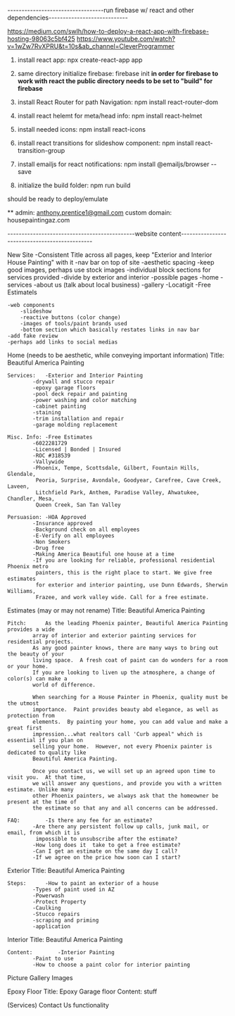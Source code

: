 ----------------------------------run firebase w/ react and other dependencies----------------------------

https://medium.com/swlh/how-to-deploy-a-react-app-with-firebase-hosting-98063c5bf425
https://www.youtube.com/watch?v=1wZw7RvXPRU&t=10s&ab_channel=CleverProgrammer
   
1) install react app:
    npx create-react-app app

2) same directory initialize firebase: 
    firebase init
        **in order for firebase to work with react the public directory needs to be
        set to "build" for firebase**

3) install React Router for path Navigation:
    npm install react-router-dom

4) install react helemt for meta/head info:
    npm install react-helmet

5) install needed icons:
    npm install react-icons

6) install react transitions for slideshow component:
    npm install react-transition-group

7) install emailjs for react notifications:
    npm install @emailjs/browser --save

8) initialize the build folder:
    npm run build

should be ready to deploy/emulate

**
admin: anthony.prentice1@gmail.com
custom domain: housepaintingaz.com

---------------------------------------------website content----------------------------------------------

New Site
	-Consistent Title across all pages, keep "Exterior and Interior House Painting" with it
	-nav bar on top of site
	-aesthetic spacing
	-keep good images, perhaps use stock images
	-individual block sections for services provided
		-divide by exterior and interior
	-possible pages
		-home
		-services
		-about us (talk about local business)
		-gallery
		-Locatigit 		-Free Estimatels

	-web components
		-slideshow
		-reactive buttons (color change)
		-images of tools/paint brands used
		-bottom section which basically restates links in nav bar
	-add fake review
	-perhaps add links to social medias
	

Home (needs to be aesthetic, while conveying important information)
	Title: 	    Beautiful America Painting

	Services:   -Exterior and Interior Painting
		    -drywall and stucco repair
		    -epoxy garage floors
		    -pool deck repair and painting
		    -power washing and color matching
		    -cabinet painting
		    -staining
		    -trim installation and repair
		    -garage molding replacement

	Misc. Info: -Free Estimates
		    -6022281729
		    -Licensed | Bonded | Insured
		    -ROC #318539
		    -Vallywide
			-Phoenix, Tempe, Scottsdale, Gilbert, Fountain Hills, Glendale,
			 Peoria, Surprise, Avondale, Goodyear, Carefree, Cave Creek, Laveen, 
			 Litchfield Park, Anthem, Paradise Valley, Ahwatukee, Chandler, Mesa,
			 Queen Creek, San Tan Valley

	Persuasion: -HOA Approved
		    -Insurance approved
		    -Background check on all employees
		    -E-Verify on all employees
		    -Non Smokers
		    -Drug free
		    -Making America Beautiful one house at a time
		    -If you are looking for reliable, professional residential Phoenix metro 
		     painters, this is the right place to start. We give free estimates 
		     for exterior and interior painting, use Dunn Edwards, Sherwin Williams, 
		     Frazee, and work valley wide. Call for a free estimate.

Estimates (may or may not rename)
	Title: 	    Beautiful America Painting

	Pitch:	    As the leading Phoenix painter, Beautiful America Painting provides a wide 
		    array of interior and exterior painting services for residential projects.  
		    As any good painter knows, there are many ways to bring out the beauty of your 
		    living space.  A fresh coat of paint can do wonders for a room or your home. 
		    If you are looking to liven up the atmosphere, a change of color(s) can make a 
		    world of difference.

		    When searching for a House Painter in Phoenix, quality must be the utmost 
		    importance.  Paint provides beauty abd elegance, as well as protection from 
		    elements.  By painting your home, you can add value and make a great first 
	  	    impression...what realtors call 'Curb appeal" which is essential if you plan on 
		    selling your home.  However, not every Phoenix painter is dedicated to quality like 
		    Beautiful America Painting.

		    Once you contact us, we will set up an agreed upon time to visit you.  At that time,
		    we will answer any questions, and provide you with a written estimate. Unlike many 
	   	    other Phoenix painters, we always ask that the homeowner be present at the time of 
		    the estimate so that any and all concerns can be addressed. 

	FAQ:	    -Is there any fee for an estimate?
		    -Are there any persistent follow up calls, junk mail, or email, from which it is 
		     impossible to unsubscribe after the estimate?
		    -How long does it  take to get a free estimate?
		    -Can I get an estimate on the same day I call?
		    -If we agree on the price how soon can I start?
			
Exterior
	Title: 	    Beautiful America Painting
	
	Steps:	    -How to paint an exterior of a house
		    -Types of paint used in AZ
		    -Powerwash
		    -Protect Property
		    -Caulking
		    -Stucco repairs
		    -scraping and priming
		    -application

Interior
	Title: 	    Beautiful America Painting
	
	Content:	    -Interior Painting
		    -Paint to use
		    -How to choose a paint color for interior painting

Picture Gallery
	Images

Epoxy Floor
	Title:	    Epoxy Garage floor
	Content:	    stuff

(Services)
	Contact Us functionality

